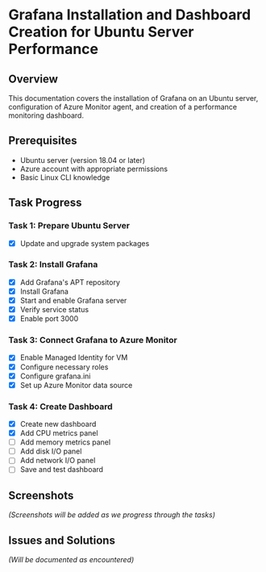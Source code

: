 # Grafana Installation and Dashboard Creation for Ubuntu Server Performance

## Overview
This documentation covers the installation of Grafana on an Ubuntu server, configuration of Azure Monitor agent, and creation of a performance monitoring dashboard.

## Prerequisites
- Ubuntu server (version 18.04 or later)
- Azure account with appropriate permissions
- Basic Linux CLI knowledge

## Task Progress

### Task 1: Prepare Ubuntu Server
- [x] Update and upgrade system packages

### Task 2: Install Grafana
- [x] Add Grafana's APT repository
- [x] Install Grafana
- [x] Start and enable Grafana server
- [x] Verify service status
- [x] Enable port 3000

### Task 3: Connect Grafana to Azure Monitor
- [x] Enable Managed Identity for VM
- [x] Configure necessary roles
- [x] Configure grafana.ini
- [x] Set up Azure Monitor data source

### Task 4: Create Dashboard
- [x] Create new dashboard
- [x] Add CPU metrics panel
- [ ] Add memory metrics panel
- [ ] Add disk I/O panel
- [ ] Add network I/O panel
- [ ] Save and test dashboard

## Screenshots
*(Screenshots will be added as we progress through the tasks)*

## Issues and Solutions
*(Will be documented as encountered)*
